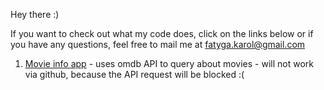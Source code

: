 Hey there :)

If you want to check out what my code does, click on the links below or if you have any questions, feel free to mail me at fatyga.karol@gmail.com

1. [Movie info app](https://karolef.github.io/randomApps/movie%20info%20app/index.html) - uses omdb API to query about movies - will not work via github, because the API request will be blocked :(
